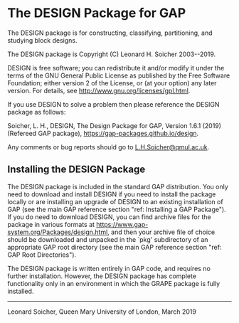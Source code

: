 The DESIGN Package for GAP
==========================

The DESIGN package is for constructing, classifying, partitioning,
and studying block designs.

The DESIGN package is Copyright (C) Leonard H. Soicher 2003--2019.  

DESIGN is free software; you can redistribute it and/or modify
it under the terms of the GNU General Public License as published by
the Free Software Foundation; either version 2 of the License, or
(at your option) any later version. For details, see 
<http://www.gnu.org/licenses/gpl.html>.

If you use DESIGN to solve a problem then please reference the DESIGN
package as follows:

Soicher, L. H., DESIGN, The Design Package for GAP, Version 1.6.1 (2019)
(Refereed GAP package), https://gap-packages.github.io/design.

Any comments or bug reports should go to <L.H.Soicher@qmul.ac.uk>.

Installing the DESIGN Package
-----------------------------

The DESIGN package is included in the standard GAP distribution. You
only need to download and install DESIGN if you need to install
the package locally or are installing an upgrade of DESIGN to an
existing installation of GAP (see the main GAP reference section
"ref: Installing a GAP Package").  If you do need to download DESIGN,
you can find archive files for the package in various formats at
<https://www.gap-system.org/Packages/design.html>, and then your archive
file of choice should be downloaded and unpacked in the `pkg' subdirectory
of an appropriate GAP root directory (see the main GAP reference section
"ref: GAP Root Directories").

The DESIGN package is written entirely in GAP code, and requires
no further installation.  However, the DESIGN package has complete
functionality only in an environment in which the GRAPE package is
fully installed. 

-------------------------------------------------------------------------
Leonard Soicher,
Queen Mary University of London,
March 2019
